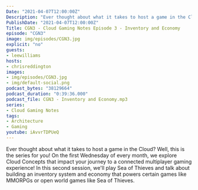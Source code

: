 ```yaml
---
Date: "2021-04-07T12:00:00Z"
Description: "Ever thought about what it takes to host a game in the Cloud? Well, this is the series for you! On the first Wednesday of every month, we explore Cloud Concepts that impact your journey to a connected multiplayer gaming experience! In this third session, we'll play Sea of Thieves and talk about building an inventory system and economy that powers certain games like MMORPGs or open world games like Sea of Thieves."
PublishDate: "2021-04-07T12:00:00Z"
Title: CGN3 - Cloud Gaming Notes Episode 3 - Inventory and Economy
episode: "CGN3"
image: img/episodes/CGN3.jpg
explicit: "no"
guests:
- leewilliams
hosts:
- chrisreddington
images:
- img/episodes/CGN3.jpg
- img/default-social.png
podcast_bytes: "38129664"
podcast_duration: "0:39:36.000"
podcast_file: CGN3 - Inventory and Economy.mp3
series:
- Cloud Gaming Notes
tags:
- Architecture
- Gaming
youtube: iAvvrTDPUeQ
---
```

Ever thought about what it takes to host a game in the Cloud? Well, this is the series for you! On the first Wednesday of every month, we explore Cloud Concepts that impact your journey to a connected multiplayer gaming experience! In this second session, we'll play Sea of Thieves and talk about building an inventory system and economy that powers certain games like MMORPGs or open world games like Sea of Thieves.